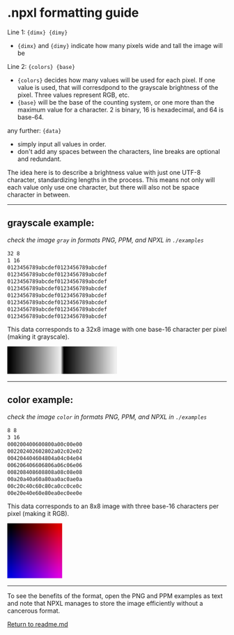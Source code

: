 # .npxl formatting guide

Line 1: `{dimx} {dimy}`

- `{dimx}` and `{dimy}` indicate how many pixels wide and tall the image will be

Line 2: `{colors} {base}`

- `{colors}` decides how many values will be used for each pixel. If one value is used, that will corresdpond to the grayscale brightness of the pixel. Three values represent RGB, etc.
- `{base}` will be the base of the counting system, or one more than the maximum value for a character.
2 is binary,
16 is hexadecimal,
and 64 is base-64.

any further: `{data}`

- simply input all values in order.
- don't add any spaces between the characters, line breaks are optional and redundant.

The idea here is to describe a brightness value with just one UTF-8 character, standardizing lengths in the process. This means not only will each value only use one character, but there will also not be space character in between.

---
## **grayscale example:**
*check the image `gray` in formats PNG, PPM, and NPXL in `./examples`*

```
32 8
1 16
0123456789abcdef0123456789abcdef
0123456789abcdef0123456789abcdef
0123456789abcdef0123456789abcdef
0123456789abcdef0123456789abcdef
0123456789abcdef0123456789abcdef
0123456789abcdef0123456789abcdef
0123456789abcdef0123456789abcdef
0123456789abcdef0123456789abcdef
```
This data corresponds to a 32x8 image with one base-16 character per pixel (making it grayscale).

<img src="./examples/gray.png" width="50%">

---
## **color example:**
*check the image `color` in formats PNG, PPM, and NPXL in `./examples`*
```
8 8
3 16
000200400600800a00c00e00
002202402602802a02c02e02
004204404604804a04c04e04
006206406606806a06c06e06
008208408608808a08c08e08
00a20a40a60a80aa0ac0ae0a
00c20c40c60c80ca0cc0ce0c
00e20e40e60e80ea0ec0ee0e
```

This data corresponds to an 8x8 image with three base-16 characters per pixel (making it RGB).

<img src="./examples/color.png" width="25%">

---
To see the benefits of the format, open the PNG and PPM examples as text and note that NPXL manages to store the image efficiently without a cancerous format.

[Return to readme.md](./readme.md)